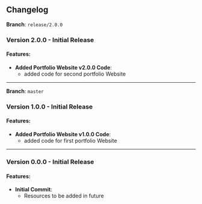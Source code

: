 ## Changelog

**Branch**: `release/2.0.0`

### Version 2.0.0 - Initial Release

#### Features:
- **Added Portfolio Website v2.0.0 Code**:
  - added code for second portfolio Website

---

**Branch**: `master`

### Version 1.0.0 - Initial Release

#### Features:
- **Added Portfolio Website v1.0.0 Code**:
  - added code for first portfolio Website

---

### Version 0.0.0 - Initial Release

#### Features:
- **Initial Commit**:
  - Resources to be added in future
